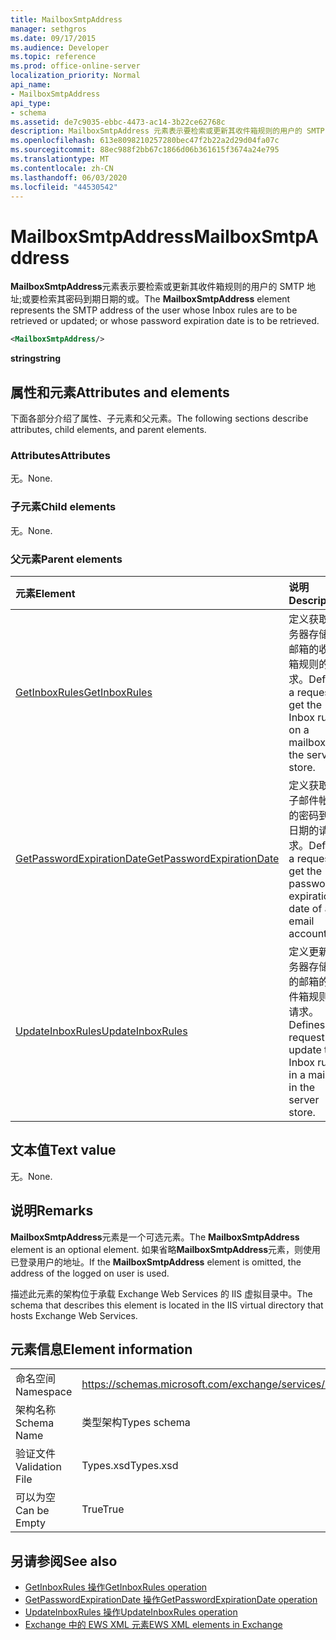 ```yaml
---
title: MailboxSmtpAddress
manager: sethgros
ms.date: 09/17/2015
ms.audience: Developer
ms.topic: reference
ms.prod: office-online-server
localization_priority: Normal
api_name:
- MailboxSmtpAddress
api_type:
- schema
ms.assetid: de7c9035-ebbc-4473-ac14-3b22ce62768c
description: MailboxSmtpAddress 元素表示要检索或更新其收件箱规则的用户的 SMTP 地址;或要检索其密码到期日期的或。
ms.openlocfilehash: 613e8098210257280bec47f2b22a2d29d04fa07c
ms.sourcegitcommit: 88ec988f2bb67c1866d06b361615f3674a24e795
ms.translationtype: MT
ms.contentlocale: zh-CN
ms.lasthandoff: 06/03/2020
ms.locfileid: "44530542"
---
```

# <a name="mailboxsmtpaddress"></a><span data-ttu-id="4b979-103">MailboxSmtpAddress</span><span class="sxs-lookup"><span data-stu-id="4b979-103">MailboxSmtpAddress</span></span>

<span data-ttu-id="4b979-104">**MailboxSmtpAddress**元素表示要检索或更新其收件箱规则的用户的 SMTP 地址;或要检索其密码到期日期的或。</span><span class="sxs-lookup"><span data-stu-id="4b979-104">The **MailboxSmtpAddress** element represents the SMTP address of the user whose Inbox rules are to be retrieved or updated; or whose password expiration date is to be retrieved.</span></span> 
  
```XML
<MailboxSmtpAddress/>
```

<span data-ttu-id="4b979-105">**string**</span><span class="sxs-lookup"><span data-stu-id="4b979-105">**string**</span></span>

## <a name="attributes-and-elements"></a><span data-ttu-id="4b979-106">属性和元素</span><span class="sxs-lookup"><span data-stu-id="4b979-106">Attributes and elements</span></span>

<span data-ttu-id="4b979-107">下面各部分介绍了属性、子元素和父元素。</span><span class="sxs-lookup"><span data-stu-id="4b979-107">The following sections describe attributes, child elements, and parent elements.</span></span>
  
### <a name="attributes"></a><span data-ttu-id="4b979-108">Attributes</span><span class="sxs-lookup"><span data-stu-id="4b979-108">Attributes</span></span>

<span data-ttu-id="4b979-109">无。</span><span class="sxs-lookup"><span data-stu-id="4b979-109">None.</span></span>
  
### <a name="child-elements"></a><span data-ttu-id="4b979-110">子元素</span><span class="sxs-lookup"><span data-stu-id="4b979-110">Child elements</span></span>

<span data-ttu-id="4b979-111">无。</span><span class="sxs-lookup"><span data-stu-id="4b979-111">None.</span></span>
  
### <a name="parent-elements"></a><span data-ttu-id="4b979-112">父元素</span><span class="sxs-lookup"><span data-stu-id="4b979-112">Parent elements</span></span>

|<span data-ttu-id="4b979-113">**元素**</span><span class="sxs-lookup"><span data-stu-id="4b979-113">**Element**</span></span>|<span data-ttu-id="4b979-114">**说明**</span><span class="sxs-lookup"><span data-stu-id="4b979-114">**Description**</span></span>|
|:-----|:-----|
|[<span data-ttu-id="4b979-115">GetInboxRules</span><span class="sxs-lookup"><span data-stu-id="4b979-115">GetInboxRules</span></span>](getinboxrules.md) <br/> |<span data-ttu-id="4b979-116">定义获取服务器存储中邮箱的收件箱规则的请求。</span><span class="sxs-lookup"><span data-stu-id="4b979-116">Defines a request to get the Inbox rules on a mailbox in the server store.</span></span>  <br/> |
|[<span data-ttu-id="4b979-117">GetPasswordExpirationDate</span><span class="sxs-lookup"><span data-stu-id="4b979-117">GetPasswordExpirationDate</span></span>](getpasswordexpirationdate.md) <br/> |<span data-ttu-id="4b979-118">定义获取电子邮件帐户的密码到期日期的请求。</span><span class="sxs-lookup"><span data-stu-id="4b979-118">Defines a request to get the password expiration date of an email account.</span></span>  <br/> |
|[<span data-ttu-id="4b979-119">UpdateInboxRules</span><span class="sxs-lookup"><span data-stu-id="4b979-119">UpdateInboxRules</span></span>](updateinboxrules.md) <br/> |<span data-ttu-id="4b979-120">定义更新服务器存储中的邮箱的收件箱规则的请求。</span><span class="sxs-lookup"><span data-stu-id="4b979-120">Defines a request to update the Inbox rules in a mailbox in the server store.</span></span>  <br/> |
   
## <a name="text-value"></a><span data-ttu-id="4b979-121">文本值</span><span class="sxs-lookup"><span data-stu-id="4b979-121">Text value</span></span>

<span data-ttu-id="4b979-122">无。</span><span class="sxs-lookup"><span data-stu-id="4b979-122">None.</span></span>
  
## <a name="remarks"></a><span data-ttu-id="4b979-123">说明</span><span class="sxs-lookup"><span data-stu-id="4b979-123">Remarks</span></span>

<span data-ttu-id="4b979-124">**MailboxSmtpAddress**元素是一个可选元素。</span><span class="sxs-lookup"><span data-stu-id="4b979-124">The **MailboxSmtpAddress** element is an optional element.</span></span> <span data-ttu-id="4b979-125">如果省略**MailboxSmtpAddress**元素，则使用已登录用户的地址。</span><span class="sxs-lookup"><span data-stu-id="4b979-125">If the **MailboxSmtpAddress** element is omitted, the address of the logged on user is used.</span></span> 
  
<span data-ttu-id="4b979-126">描述此元素的架构位于承载 Exchange Web Services 的 IIS 虚拟目录中。</span><span class="sxs-lookup"><span data-stu-id="4b979-126">The schema that describes this element is located in the IIS virtual directory that hosts Exchange Web Services.</span></span>
  
## <a name="element-information"></a><span data-ttu-id="4b979-127">元素信息</span><span class="sxs-lookup"><span data-stu-id="4b979-127">Element information</span></span>

|||
|:-----|:-----|
|<span data-ttu-id="4b979-128">命名空间</span><span class="sxs-lookup"><span data-stu-id="4b979-128">Namespace</span></span>  <br/> |https://schemas.microsoft.com/exchange/services/2006/types  <br/> |
|<span data-ttu-id="4b979-129">架构名称</span><span class="sxs-lookup"><span data-stu-id="4b979-129">Schema Name</span></span>  <br/> |<span data-ttu-id="4b979-130">类型架构</span><span class="sxs-lookup"><span data-stu-id="4b979-130">Types schema</span></span>  <br/> |
|<span data-ttu-id="4b979-131">验证文件</span><span class="sxs-lookup"><span data-stu-id="4b979-131">Validation File</span></span>  <br/> |<span data-ttu-id="4b979-132">Types.xsd</span><span class="sxs-lookup"><span data-stu-id="4b979-132">Types.xsd</span></span>  <br/> |
|<span data-ttu-id="4b979-133">可以为空</span><span class="sxs-lookup"><span data-stu-id="4b979-133">Can be Empty</span></span>  <br/> |<span data-ttu-id="4b979-134">True</span><span class="sxs-lookup"><span data-stu-id="4b979-134">True</span></span>  <br/> |
   
## <a name="see-also"></a><span data-ttu-id="4b979-135">另请参阅</span><span class="sxs-lookup"><span data-stu-id="4b979-135">See also</span></span>

- [<span data-ttu-id="4b979-136">GetInboxRules 操作</span><span class="sxs-lookup"><span data-stu-id="4b979-136">GetInboxRules operation</span></span>](getinboxrules-operation.md)
- [<span data-ttu-id="4b979-137">GetPasswordExpirationDate 操作</span><span class="sxs-lookup"><span data-stu-id="4b979-137">GetPasswordExpirationDate operation</span></span>](getpasswordexpirationdate-operation.md)
- [<span data-ttu-id="4b979-138">UpdateInboxRules 操作</span><span class="sxs-lookup"><span data-stu-id="4b979-138">UpdateInboxRules operation</span></span>](updateinboxrules-operation.md)
- [<span data-ttu-id="4b979-139">Exchange 中的 EWS XML 元素</span><span class="sxs-lookup"><span data-stu-id="4b979-139">EWS XML elements in Exchange</span></span>](ews-xml-elements-in-exchange.md)

